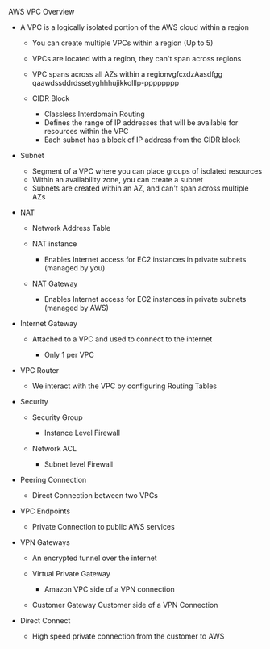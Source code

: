 AWS VPC Overview

- A VPC is a logically isolated portion of the AWS cloud within a region
    
    - You can create multiple VPCs within a region (Up to 5)
    - VPCs are located with a region, they can't span across regions
    - VPC spans across all AZs within a regionvgfcxdzAasdfgg qaawdssddrdssetyghhhujikkolllp-pppppppp
    - CIDR Block
        
        - Classless Interdomain Routing
        - Defines the range of IP addresses that will be available for resources within the VPC
        - Each subnet has a block of IP address from the CIDR block
- Subnet
    
    - Segment of a VPC where you can place groups of isolated resources
    - Within an availability zone, you can create a subnet
    - Subnets are created within an AZ, and can't span across multiple AZs
- NAT
    
    - Network Address Table
    - NAT instance
        
        - Enables Internet access for EC2 instances in private subnets (managed by you)
    - NAT Gateway
        
        - Enables Internet access for EC2 instances in private subnets (managed by AWS)
- Internet Gateway
    
    - Attached to a VPC and used to connect to the internet
        
        - Only 1 per VPC
- VPC Router
    
    - We interact with the VPC by configuring Routing Tables
- Security
    
    - Security Group
        
        - Instance Level Firewall
    - Network ACL
        
        - Subnet level Firewall
- Peering Connection
    
    - Direct Connection between two VPCs
- VPC Endpoints
    
    - Private Connection to public AWS services
- VPN Gateways
    
    - An encrypted tunnel over the internet
    - Virtual Private Gateway
        
        - Amazon VPC side of a VPN connection
    - Customer Gateway Customer side of a VPN Connection
- Direct Connect
    
    - High speed private connection from the customer to AWS